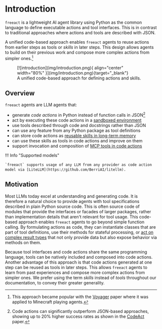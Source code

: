 # Introduction

`freeact` is a lightweight AI agent library using Python as the common language to define executable actions and tool interfaces.
This is in contrast to traditional approaches where actions and tools are described with JSON.

A unified code-based approach enables `freeact` agents to reuse actions from earlier steps as tools or *skills* in later steps. 
This design allows agents to build on their previous work and compose more complex actions from simpler ones.[^1]

<figure markdown>
  [![introduction](img/introduction.png){ align="center" width="80%" }](img/introduction.png){target="_blank"}
  <figcaption>A unified code-based approach for defining actions and skills.</figcaption>
</figure>

## Overview

`freeact` agents are LLM agents that:

- generate *code actions* in Python instead of function calls in JSON[^2]
- act by executing these code actions in a [sandboxed environment](environment.md)
- use tools described through code and docstrings rather than JSON
- can use any feature from any Python package as tool definitions
- can store code actions as [reusable skills in long-term memory](skills/collaborative-learning.md)
- can use these skills as tools in code actions and improve on them
- support invocation and composition of [MCP tools in code actions](mcp-integration.md)

!!! Info "Supported models"

    `freeact` supports usage of any LLM from any provider as code action model via [LiteLLM](https://github.com/BerriAI/litellm).

## Motivation

Most LLMs today excel at understanding and generating code. 
It is therefore a natural choice to provide agents with tool specifications described in plain Python source code.
This is often source code of modules that provide the interfaces or facades of larger packages, rather than implementation details that aren't relevant for tool usage.
This code-based approach enables `freeact` agents to go beyond simple function calling. 
By formulating actions as code, they can instantiate classes that are part of tool definitions, use their methods for stateful processing, or [act on complex result types](skills/predefined-skills.md) that not only provide data but also expose behavior via methods on them. 

Because tool interfaces and code actions share the same programming language, tools can be natively included and composed into code actions. 
Another advantage of this approach is that code actions generated at one step can be reused as tools in later steps.
This allows `freeact` agents to learn from past experiences and compose more complex actions from simpler ones.
We prefer using the term *skills* instead of *tools* throughout our documentation, to convey their greater generality.

[^1]: This approach became popular with the [Voyager](https://arxiv.org/abs/2305.16291) paper where it was applied to Minecraft playing agents.
[^2]: Code actions can significantly outperform JSON-based approaches, showing up to 20% higher success rates as shown in the [CodeAct](https://arxiv.org/abs/2402.01030) paper.
